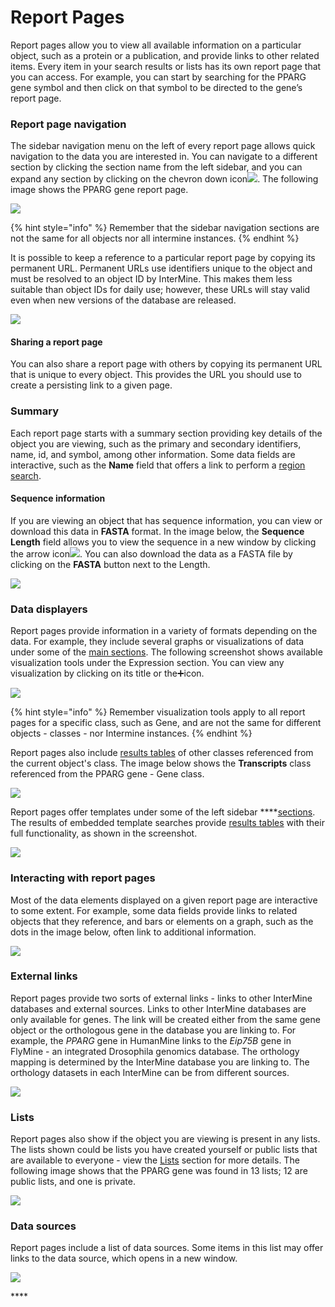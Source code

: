 # Report Pages

Report pages allow you to view all available information on a particular object, such as a protein or a publication, and provide links to other related items. Every item in your search results or lists has its own report page that you can access. For example, you can start by searching for the PPARG gene symbol and then click on that symbol to be directed to the gene’s report page. 

### Report page navigation

The sidebar navigation menu on the left of every report page allows quick navigation to the data you are interested in. You can navigate to a different section by clicking the section name from the left sidebar, and you can expand any section by clicking on the chevron down icon![](../../.gitbook/assets/arrow-removebg-preview.png). The following image shows the PPARG gene report page. 

![](../../.gitbook/assets/report-pages-pparg-1.png)

{% hint style="info" %}
Remember that the sidebar navigation sections are not the same for all objects nor all intermine instances.
{% endhint %}

It is possible to keep a reference to a particular report page by copying its permanent URL. Permanent URLs use identifiers unique to the object and must be resolved to an object ID by InterMine. This makes them less suitable than object IDs for daily use; however, these URLs will stay valid even when new versions of the database are released.

![](../../.gitbook/assets/copy-url.png)

#### Sharing a report page

You can also share a report page with others by copying its permanent URL that is unique to every object. This provides the URL you should use to create a persisting link to a given page. 

### Summary

Each report page starts with a summary section providing key details of the object you are viewing, such as the primary and secondary identifiers, name, id, and symbol, among other information. Some data fields are interactive, such as the **Name** field that offers a link to perform a [region search](region-search.md). 

#### Sequence information

If you are viewing an object that has sequence information, you can view or download this data in **FASTA** format.  In the image below, the **Sequence Length** field allows you to view the sequence in a new window by clicking the arrow icon![](../../.gitbook/assets/iconfinder_icon-arrow-down-b_211614.png). You can also download the data as a FASTA file by clicking on the **FASTA** button next to the Length.   

![](../../.gitbook/assets/report-pages-summary-pparg-2.png)

### Data displayers

Report pages provide information in a variety of formats depending on the data. For example, they include several graphs or visualizations of data under some of the [main sections](report-pages.md#report-page-navigation). The following screenshot shows available visualization tools under the Expression section. You can view any visualization by clicking on its title or the➕icon. 

![](../../.gitbook/assets/visualizations-updated.png)

{% hint style="info" %}
Remember visualization tools apply to all report pages for a specific class, such as Gene, and are not the same for different objects - classes - nor Intermine instances. 
{% endhint %}

Report pages also include [results tables](results-tables.md) of other classes referenced from the current object's class. The image below shows the **Transcripts** class referenced from the PPARG gene - Gene class. 

![](../../.gitbook/assets/transcript-class-updated.png)

Report pages offer templates under some of the left sidebar ****[sections](report-pages.md#report-page-navigation). The results of embedded template searches provide [results tables](results-tables.md) with their full functionality, as shown in the screenshot. 

![](../../.gitbook/assets/go-template.png)

### Interacting with report pages

Most of the data elements displayed on a given report page are interactive to some extent. For example, some data fields provide links to related objects that they reference, and bars or elements on a graph, such as the dots in the image below, often link to additional information.  

![](../../.gitbook/assets/exp-visualizer-updated.png)

### External links

Report pages provide two sorts of external links - links to other InterMine databases and external sources. Links to other InterMine databases are only available for genes. The link will be created either from the same gene object or the orthologous gene in the database you are linking to. For example, the _PPARG_ gene in HumanMine links to the _Eip75B_ gene in FlyMine - an integrated Drosophila genomics database. The orthology mapping is determined by the InterMine database you are linking to. The orthology datasets in each InterMine can be from different sources.

![](../../.gitbook/assets/report-pages-data-sources-updated%20%281%29.png)

### Lists

Report pages also show if the object you are viewing is present in any lists. The lists shown could be lists you have created yourself or public lists that are available to everyone - view the [Lists](lists/lists.md) section for more details. The following image shows that the PPARG gene was found in 13 lists; 12 are public lists, and one is private. 

![](../../.gitbook/assets/report-pages-lists.png)

### **Data sources**

Report pages include a list of data sources. Some items in this list may offer links to the data source, which opens in a new window. 

![](../../.gitbook/assets/report-pages-data-sources.png)

\*\*\*\*

